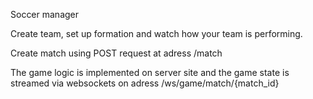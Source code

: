 Soccer manager

Create team, set up formation and watch how your team is performing.

Create match using POST request at adress /match

The game logic is implemented on server site and the game state is streamed via websockets on adress /ws/game/match/{match_id}
